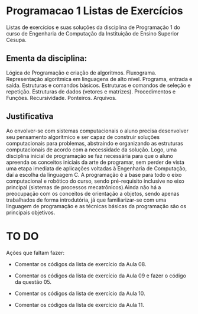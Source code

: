# Programacao 1 Listas de Exercícios
Listas de exercícios e suas soluções da disciplina de Programação 1 do curso de Engenharia de Computação da Instituição de Ensino Superior Cesupa.

## Ementa da disciplina:
Lógica de Programação e criação de algoritmos. Fluxograma. Representação algorítmica em linguagens de alto nível. Programa, entrada e saída. Estruturas e comandos básicos. Estruturas e comandos de seleção e repetição. Estruturas de dados (vetores e matrizes). Procedimentos e Funções. Recursividade. Ponteiros. Arquivos.

## Justificativa
Ao envolver-se com sistemas computacionais o aluno precisa desenvolver seu pensamento algorítmico e ser capaz de construir soluções computacionais para problemas, abstraindo e organizando as estruturas computacionais de acordo com a necessidade da solução. Logo, uma disciplina inicial de programação se faz necessária para que o aluno apreenda os conceitos iniciais da arte de programar, sem perder de vista uma etapa imediata de aplicações voltadas à Engenharia de Computação, daí a escolha da linguagem C. A programação é a base para todo o eixo computacional e robótico do curso, sendo pré-requisito inclusive no eixo principal (sistemas de processos mecatrônicos).Ainda não há a preocupação com os conceitos de orientação a objetos, sendo apenas trabalhados de forma introdutória, já que familiarizar-se com uma linguagem de programação e as técnicas básicas da programação são os principais objetivos.

# TO DO
Ações que faltam fazer:

- Comentar os códigos da lista de exercício da Aula 08.

- Comentar os códigos da lista de exercício da Aula 09 e fazer o código da questão 05.

- Comentar os códigos da lista de exercício da Aula 10.

- Comentar os códigos da lista de exercício da Aula 11.
